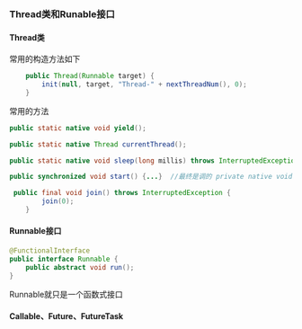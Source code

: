 ### Thread类和Runable接口

#### Thread类

常用的构造方法如下

```java
    public Thread(Runnable target) {
        init(null, target, "Thread-" + nextThreadNum(), 0);
    }
```

常用的方法

```java
public static native void yield();

public static native Thread currentThread();

public static native void sleep(long millis) throws InterruptedException;

public synchronized void start() {...}  //最终是调的 private native void start0();

 public final void join() throws InterruptedException {
        join(0);
    }
```

#### Runnable接口

```java
@FunctionalInterface
public interface Runnable {
    public abstract void run();
}
```

Runnable就只是一个函数式接口

#### Callable、Future、FutureTask